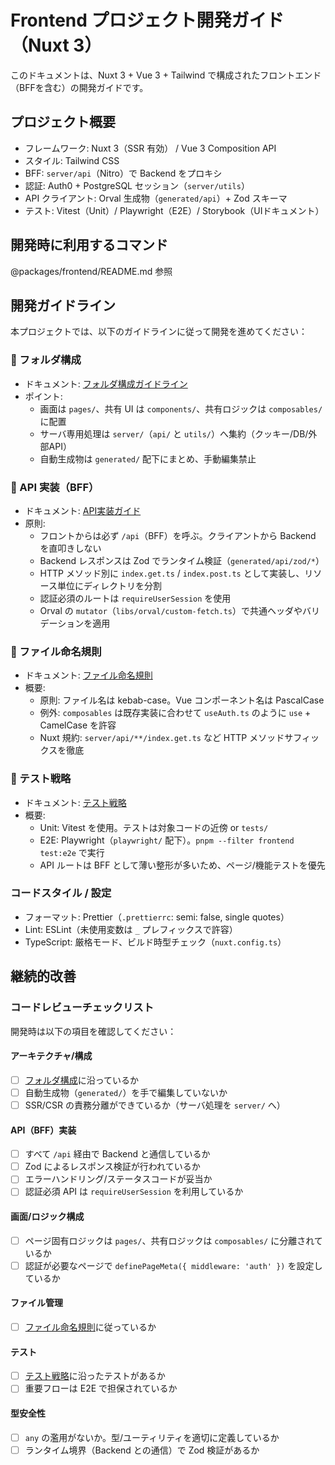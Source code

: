 # Frontend プロジェクト開発ガイド（Nuxt 3）

このドキュメントは、Nuxt 3 + Vue 3 + Tailwind で構成されたフロントエンド（BFFを含む）の開発ガイドです。

## プロジェクト概要

- フレームワーク: Nuxt 3（SSR 有効） / Vue 3 Composition API
- スタイル: Tailwind CSS
- BFF: `server/api`（Nitro）で Backend をプロキシ
- 認証: Auth0 + PostgreSQL セッション（`server/utils`）
- API クライアント: Orval 生成物（`generated/api`）+ Zod スキーマ
- テスト: Vitest（Unit）/ Playwright（E2E）/ Storybook（UIドキュメント）

## 開発時に利用するコマンド

@packages/frontend/README.md 参照

## 開発ガイドライン

本プロジェクトでは、以下のガイドラインに従って開発を進めてください：

### 📁 フォルダ構成

- ドキュメント: [フォルダ構成ガイドライン](./docs/guidelines/folder-structure.md)
- ポイント:
  - 画面は `pages/`、共有 UI は `components/`、共有ロジックは `composables/` に配置
  - サーバ専用処理は `server/`（`api/` と `utils/`）へ集約（クッキー/DB/外部API）
  - 自動生成物は `generated/` 配下にまとめ、手動編集禁止

### 🚀 API 実装（BFF）

- ドキュメント: [API実装ガイド](./docs/guidelines/api-implementation-guide.md)
- 原則:
  - フロントからは必ず `/api`（BFF）を呼ぶ。クライアントから Backend を直叩きしない
  - Backend レスポンスは Zod でランタイム検証（`generated/api/zod/*`）
  - HTTP メソッド別に `index.get.ts` / `index.post.ts` として実装し、リソース単位にディレクトリを分割
  - 認証必須のルートは `requireUserSession` を使用
  - Orval の `mutator`（`libs/orval/custom-fetch.ts`）で共通ヘッダやバリデーションを適用

### 📝 ファイル命名規則

- ドキュメント: [ファイル命名規則](./docs/guidelines/file-naming-conventions.md)
- 概要:
  - 原則: ファイル名は kebab-case。Vue コンポーネント名は PascalCase
  - 例外: `composables` は既存実装に合わせて `useAuth.ts` のように `use` + CamelCase を許容
  - Nuxt 規約: `server/api/**/index.get.ts` など HTTP メソッドサフィックスを徹底

### 🧪 テスト戦略

- ドキュメント: [テスト戦略](./docs/testing-strategy.md)
- 概要:
  - Unit: Vitest を使用。テストは対象コードの近傍 or `tests/`
  - E2E: Playwright（`playwright/` 配下）。`pnpm --filter frontend test:e2e` で実行
  - API ルートは BFF として薄い整形が多いため、ページ/機能テストを優先

### コードスタイル / 設定

- フォーマット: Prettier（`.prettierrc`: semi: false, single quotes）
- Lint: ESLint（未使用変数は `_` プレフィックスで許容）
- TypeScript: 厳格モード、ビルド時型チェック（`nuxt.config.ts`）

## 継続的改善

### コードレビューチェックリスト

開発時は以下の項目を確認してください：

#### アーキテクチャ/構成

- [ ] [フォルダ構成](./docs/guidelines/folder-structure.md)に沿っているか
- [ ] 自動生成物（`generated/`）を手で編集していないか
- [ ] SSR/CSR の責務分離ができているか（サーバ処理を `server/` へ）

#### API（BFF）実装

- [ ] すべて `/api` 経由で Backend と通信しているか
- [ ] Zod によるレスポンス検証が行われているか
- [ ] エラーハンドリング/ステータスコードが妥当か
- [ ] 認証必須 API は `requireUserSession` を利用しているか

#### 画面/ロジック構成

- [ ] ページ固有ロジックは `pages/`、共有ロジックは `composables/` に分離されているか
- [ ] 認証が必要なページで `definePageMeta({ middleware: 'auth' })` を設定しているか

#### ファイル管理

- [ ] [ファイル命名規則](./docs/guidelines/file-naming-conventions.md)に従っているか

#### テスト

- [ ] [テスト戦略](./docs/testing-strategy.md)に沿ったテストがあるか
- [ ] 重要フローは E2E で担保されているか

#### 型安全性

- [ ] `any` の濫用がないか。型/ユーティリティを適切に定義しているか
- [ ] ランタイム境界（Backend との通信）で Zod 検証があるか
